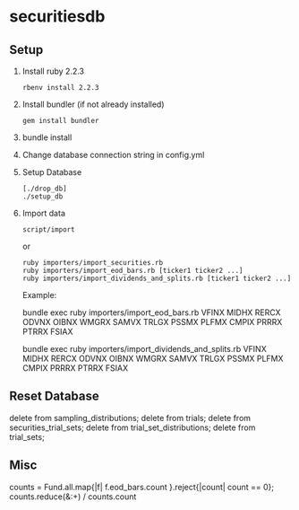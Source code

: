 securitiesdb
============

## Setup

1. Install ruby 2.2.3
   ```
   rbenv install 2.2.3
   ```

2. Install bundler (if not already installed)
   ```
   gem install bundler
   ```
3. bundle install
4. Change database connection string in config.yml
5. Setup Database
   ```
   [./drop_db]
   ./setup_db
   ```

6. Import data
   ```
   script/import
   ```
   or
   ```
   ruby importers/import_securities.rb
   ruby importers/import_eod_bars.rb [ticker1 ticker2 ...]
   ruby importers/import_dividends_and_splits.rb [ticker1 ticker2 ...]
   ```

   Example:

   bundle exec ruby importers/import_eod_bars.rb VFINX MIDHX RERCX ODVNX OIBNX WMGRX SAMVX TRLGX PSSMX PLFMX CMPIX PRRRX PTRRX FSIAX

   bundle exec ruby importers/import_dividends_and_splits.rb VFINX MIDHX RERCX ODVNX OIBNX WMGRX SAMVX TRLGX PSSMX PLFMX CMPIX PRRRX PTRRX FSIAX


## Reset Database

delete from sampling_distributions;
delete from trials;
delete from securities_trial_sets;
delete from trial_set_distributions;
delete from trial_sets;


## Misc

counts = Fund.all.map{|f| f.eod_bars.count }.reject{|count| count == 0}; counts.reduce(&:+) / counts.count
